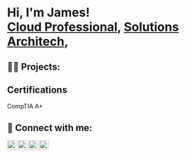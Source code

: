 <h1>Hi, I'm James! <br/><a href="https://github.com/Jstewart221">Cloud Professional</a>, <a href="https://www.linkedin.com/in/technicallyjamesstewart/">Solutions Architech</a>, 

<h2>👨‍💻 Projects:</h2>

<h2> Certifications</h2>
CompTIA A+
<h2> 🤳 Connect with me:</h2>

[<img align="left" alt="JJstewart221| YouTube" width="22px" src="https://cdn.jsdelivr.net/npm/simple-icons@v3/icons/youtube.svg" />][youtube]
[<img align="left" alt="Jstewart221 | Twitter" width="22px" src="https://cdn.jsdelivr.net/npm/simple-icons@v3/icons/twitter.svg" />][twitter]
[<img align="left" alt="Jstewart221 | LinkedIn" width="22px" src="https://cdn.jsdelivr.net/npm/simple-icons@v3/icons/linkedin.svg" />][linkedin]
[<img align="left" alt="Jstewart221 | Instagram" width="22px" src="https://cdn.jsdelivr.net/npm/simple-icons@v3/icons/instagram.svg" />][instagram]

[twitter]: https//twitter.com
[youtube]: https://www.youtube.com
[instagram]: https://www.instagram.com
[linkedin]: https://linkedin.com/in/technicallyjamesstewart

<!--
**Jstewart221/Jstewart221** is a ✨ _special_ ✨ repository because its `README.md` (this file) appears on your GitHub profile.

Here are some ideas to get you started:

- 🔭 I’m currently working on ...
- 🌱 I’m currently learning ...
- 👯 I’m looking to collaborate on ...
- 🤔 I’m looking for help with ...
- 💬 Ask me about ...
- 📫 How to reach me: ...
- 😄 Pronouns: ...
- ⚡ Fun fact: ...
